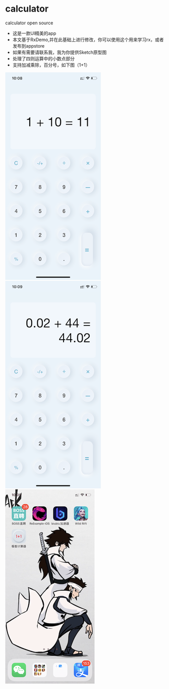 # calculator
calculator open source

- 这是一款UI精美的app
- 本文基于RxDemo,并在此基础上进行修改，你可以使用这个用来学习rx，或者发布到appstore
- 如果有需要请联系我，我为你提供Sketch原型图
- 处理了四则运算中的小数点部分
- 支持加减乘除，百分号，如下图（1+1）


![](https://github.com/Tliens/calculator/blob/main/IMG_6095.PNG)
![](https://github.com/Tliens/calculator/blob/main/IMG_6096.PNG)
![](https://github.com/Tliens/calculator/blob/main/IMG_6097.PNG)
